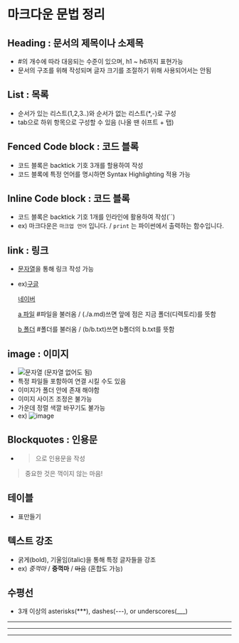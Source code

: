 # 마크다운 문법 정리


## Heading : 문서의 제목이나 소제목
  - #의 개수에 따라 대응되는 수준이 있으며, h1 ~ h6까지 표현가능
  - 문서의 구조를 위해 작성되며 글자 크기를 조절하기 위해 사용되어서는 안됨


## List : 목록
  - 순서가 있는 리스트(1,2,3..)와 순서가 없는 리스트(*,-)로 구성
  - tab으로 하위 항목으로 구성할 수 있음 (나올 땐 쉬프트 + 탭)


## Fenced Code block : 코드 블록
  - 코드 블록은 backtick 기호 3개를 할용하여 작성
  - 코드 블록에 특정 언어를 명시하면 Syntax Highlighting 적용 가능


## lnline Code block : 코드 블록
  - 코드 블록은 backtick 기호 1개를 인라인에 활용하여 작성(``)
  - ex) 마크다운은 `마크업 언어` 입니다. / 
        `print` 는 파이썬에서 출력하는 함수입니다.


## link : 링크
  - [문자열](url)을 통해 링크 작성 가능
  - ex)[구글](https://google.com)
      
      [네이버](http://naver.com)
      
      [a 파일](a.md) #파일을 불러옴 / (./a.md)쓰면 앞에 점은 지금 폴더(디렉토리)를 뜻함
      
      [b 폴더](b/) #폴더를 불러옴 / (b/b.txt)쓰면 b폴더의 b.txt를 뜻함


## image : 이미지
  - ![문자열](url) (문자열 없어도 됨)
  - 특정 파일들 포함하여 연결 시킬 수도 있음
  - 이미지가 폴더 안에 존재 해야함
  - 이미지 사이즈 조정은 불가능
  - 가운데 정렬 색깔 바꾸기도 불가능
  - ex) ![image](image.png)


## Blockquotes : 인용문
  - >으로 인용문을 작성
  > 중요한 것은 꺽이지 않는 마음!


## 테이블
  - 표만들기
  

## 텍스트 강조
  - 굵게(bold), 기울임(italic)을 통해 특정 글자들을 강조
  - ex) *중꺽마* / **중꺽마** / ~~마음~~ (혼합도 가능)


## 수평선
  - 3개 이상의 asterisks(***), dashes(---), or underscores(___)
  ***
  ---
  ___